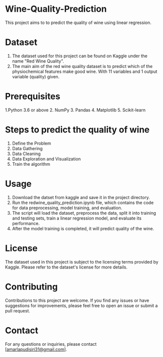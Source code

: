 # Wine-Quality-Prediction
This project aims to to predict the quality of wine using linear regression.
# Dataset
1. The dataset used for this project can be found on Kaggle under the name "Red Wine Quality". 
2. The main aim of the red wine quality dataset is to predict which of the physiochemical features make good wine. With 11 variables and 1 output variable (quality) given.
# Prerequisites
1.Python 3.6 or above
2. NumPy
3. Pandas
4. Matplotlib
5. Scikit-learn
# Steps to predict the quality of wine
1.  Define the Problem
2.  Data Gathering
3.  Data Cleaning
4.  Data Exploration and Visualization
5.  Train the algorithm
# Usage
1. Download the datset from kaggle and save it in the project directory.
2. Run the redwine_quality_prediction.ipynb file, which contains the code for data preprocessing, model training, and evaluation.
3. The script will load the dataset, preprocess the data, split it into training and testing sets, train a linear regression model, and evaluate its performance.
4. After the model training is completed, it will predict quality of the wine.
# License
The dataset used in this project is subject to the licensing terms provided by Kaggle. Please refer to the dataset's license for more details.
# Contributing
Contributions to this project are welcome. If you find any issues or have suggestions for improvements, please feel free to open an issue or submit a pull request.

# Contact
For any questions or inquiries, please contact [amarlapudisiri31@gmail.com].
